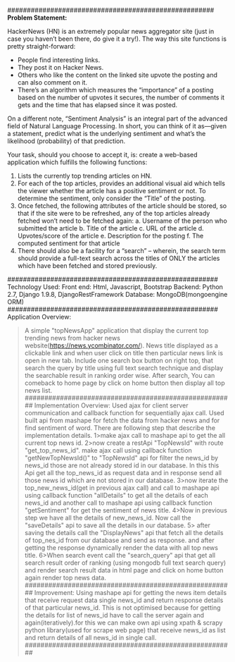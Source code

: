 ##################################################### 
**Problem Statement:**

  HackerNews (HN) is an extremely popular news aggregator site (just in case you haven’t been there, do give it a try!).
  The way this site functions is pretty straight-forward:
  
  * People find interesting links.
  * They post it on Hacker News.
  * Others who like the content on the linked site upvote the posting and can also comment on it.
  * There’s an algorithm which measures the “importance” of a posting based on the number of upvotes it secures, the number of comments it gets and the time that has elapsed since it was posted.
  
On a different note, “Sentiment Analysis” is an integral part of the advanced field of Natural Language Processing. In short, you can think of it as—given a statement, predict what is the underlying sentiment and what’s the likelihood (probability) of that prediction.

Your task, should you choose to accept it, is: create a web-based application which fulfills the following functions:

  1. Lists the currently top trending articles on HN.
  2. For each of the top articles, provides an additional visual aid which tells the viewer whether the article has a positive sentiment or not. To determine the sentiment, only consider the “Title” of the posting.
  3. Once fetched, the following attributes of the article should be stored, so that if the site were to be refreshed, any of the top articles already fetched won’t need to be fetched again:
    a. Username of the person who submitted the article
    b. Title of the article
    c. URL of the article
    d. Upvotes/score of the article
    e. Description for the posting
    f. The computed sentiment for that article
  4. There should also be a facility for a “search” – wherein, the search term should provide a full-text search across the titles of ONLY the articles which have been fetched and stored previously.

######################################################  
Technology Used: 
 Front end: Html, Javascript, Bootstrap
 Backend: Python 2.7, Django 1.9.8, DjangoRestFramework
 Database: MongoDB(mongoengine ORM)
######################################################
Application Overview:
  >A simple "topNewsApp" application that display the current top trending news from hacker news website(https://news.ycombinator.com/).
  >News title displayed as a clickable link and when user click on title then particular news link is open in new tab.
  >Include one search box button on right top, that search the query by title using full text search technique and display the
    searchable result in ranking order wise.
  >After search, You can comeback to home page by click on home button then display all top news list.
######################################################
Implementation Overview:
> Used ajax for client server communication and callback function for sequentially ajax call.
> Used  built api from mashape for fetch the data from hacker news and for find sentiment of word.
>There are following step that describe the implementation details.
    1>make ajax call to mashape api to get the all current top news id.
    2>now create a restApi "TopNewsId" with route "get_top_news_id".
      make ajax call using callback function "getNewTopNewsId()" to "TopNewsId" api for filter the news_id by news_id those are not
      already stored id in our database.
     In this this Api get all the top_news_id as request data and in response send all those news id which are not stored in our database.
    3>now iterate the top_new_news_id(get in previous ajax call) and call to mashape api using callback function "allDetails"
      to get all the details of each news_id and another call to mashape api using callback function "getSentiment" for get
      the sentiment of news title.
    4>Now in previous step we have all the details of new_news_id. Now call the "saveDetails" api to save all the details in our database.
    5> after saving the details call the "DisplayNews" api that fetch all the details of top_nes_id from our database and send as response.
      and after getting the response dynamically render the data with all top news title.
    6>When search event call the "search_query" api that get all search result order of ranking (using mongodb full text search query)
      and render search result data in html page and click on home button again render top news data.
######################################################
Improvement:
    Using mashape api for getting the news item details that receive request data single news_id and return response details
    of that particular news_id. This is not optimised because for getting the details for list of news_id have to call the
    server again and again(iteratively).for this we can make own api using xpath & scrapy python library(used for scrape web page)
    that receive news_id as list and return details of all news_id in single call.
######################################################
